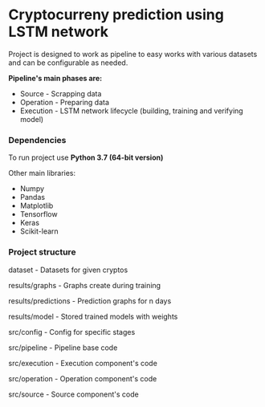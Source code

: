 # Cryptocurreny prediction using LSTM network

Project is designed to work as pipeline to easy works with various datasets and can be configurable as needed.

**Pipeline's main phases are:**
* Source - Scrapping data 
* Operation - Preparing data
* Execution - LSTM network lifecycle (building, training and verifying model)

### **Dependencies**

To run project use **Python 3.7 (64-bit version)**

Other main libraries: 

* Numpy
* Pandas
* Matplotlib
* Tensorflow
* Keras
* Scikit-learn

### **Project structure**

dataset - Datasets for given cryptos

results/graphs - Graphs create during training

results/predictions - Prediction graphs for n days

results/model - Stored trained models with weights

src/config - Config for specific stages

src/pipeline - Pipeline base code

src/execution - Execution component's code

src/operation - Operation component's code

src/source - Source component's code

